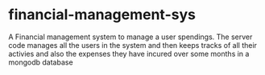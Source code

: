 # financial-management-sys
A Financial management system to manage a user spendings. The server code manages all the users in the system and then keeps tracks of all their activies and also the expenses they have incured over some months in a mongodb database

